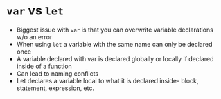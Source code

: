 # `var` vs `let`
- Biggest issue with `var` is that you can overwrite variable declarations w/o an error
- When using `let` a variable with the same name can only be declared once
- A variable declared with var is declared globally or locally if declared inside of a function
- Can lead to naming conflicts
- Let declares a variable local to what it is declared inside- block, statement, expression, etc.